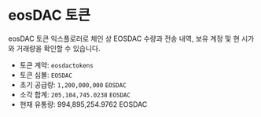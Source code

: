 eos**DAC 토큰**
===

eosDAC 토큰 익스플로러로 체인 상 EOSDAC 수량과 전송 내역, 보유 계정 및 현 시가와 거래량을 확인할 수 있습니다.

 * 토큰 계약: `eosdactokens`
 * 토큰 심볼: `EOSDAC`
 * 초기 공급량: `1,200,000,000` `EOSDAC`
 * 소각 합계: `205,104,745.0238` `EOSDAC` 
 * 현재 유통량: 994,895,254.9762 EOSDAC
